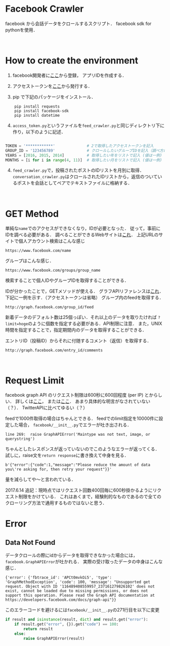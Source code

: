 # Facebook Crawler

facebook から会話データをクロールするスクリプト．
facebook sdk for pythonを使用．

<br>

# How to create the environment

1. facebook開発者に[ここ](https://developers.facebook.com/docs/apps/register)から登録，
   アプリIDを作成する．

2. アクセストークンを[ここ](https://developers.facebook.com/tools/accesstoken/)から発行する．

3. pip で下記のパッケージをインストール．

```
    pip install requests
    pip install facebook-sdk
    pip install datetime
```


4. `access_token.py`というファイルを`feed_crawler.py`と同じディレクトリ下に作り，以下のように記述．

```python

TOKEN = '************'              # 2で取得したアクセストークンを記入
GROUP_ID = '123456789'              # クロールしたいグループIDを記入（調べ方はGET Methodを参照）
YEARS = [2016, 2015, 2014]          # 取得したい年をリストで記入 (値は一例)
MONTHS = [i for i in range(4, 11)]  # 取得したい月をリストで記入 (値は一例)

```

4. `feed_crawler.py`で，投稿されたポストのIDリストを月別に取得．
`conversation_crawler.py`はクロールされたIDリストから，返信のついているポストを会話としてペアでテキストファイルに格納する．

<br>

# GET Method

単純な`name`でのアクセスができなくなり，IDが必要となった．
従って，事前にIDを調べる必要がある．
調べることができるWebサイトは[これ](https://lookup-id.com/)．
上記URLのサイトで個人アカウント検索はこんな感じ

    https://www.facebook.com/name

グループはこんな感じ．

    https://www.facebook.com/groups/group_name

検索することで個人IDやグループIDを取得することができる．


IDが分かったことで，GETメソッドが使える．
グラフAPIリファレンスは[これ](https://developers.facebook.com/docs/graph-api/reference)．
下記に一例を示す．（アクセストークンは省略）
グループ内のfeedを取得する．

    http://graph.facebook.com/group_id/feed

新着データのデフォルト数は25個っぽい．それ以上のデータを取りたければ
`?limit=hoge`のように個数を指定する必要がある．API制限に注意．
また，UNIX時間を指定することで，指定期間内のデータを取得することができる．

エントリID（投稿ID）からそれに付随するコメント（返信）を取得する．

    http://graph.facebook.com/entry_id/comments

<br>

# Request Limit

facebook graph API のリクエスト制限は600秒に600回程度 (per IP) とからしい．
詳しくは[ここ](https://developers.facebook.com/docs/marketing-api/api-rate-limiting)，
または[ここ](https://developers.facebook.com/docs/graph-api/advanced/rate-limiting)．
あまり具体的な明言がなされていない（？）．
TwitterAPIに比べてゆるい（？）

feedで1000件取得の場合はちゃんとできる．
feedでのlimit指定を10000件に設定した場合，
`facebook/__init__.py`でエラーが吐き出される．

    line 269:  raise GraphAPIError('Maintype was not text, image, or querystring')

ちゃんとしたレスポンスが返っていないのでこのようなエラーが返ってくる．
試しに，raise文を`return response`に書き換えて中身を見る．

    b'{"error":{"code":1,"message":"Please reduce the amount of data you\'re asking for, then retry your request"}}'

量を減らしてや〜と言われている．

2017.6.14 追記：現時点ではリクエスト回数400回毎に600秒掛かるようにリクエスト制限をかけている．
これはあくまで，経験則的なものであるので全てのクローリング方法で通用するものではないと思う．


# Error

## Data Not Found

データクロールの際にidからデータを取得できなかった場合には，`facebook.GraphAPIError`が吐かれる．
実際の受け取ったデータの中身はこんな感じ．

    {'error': {'fbtrace_id': 'APCt0mvkOi5', 'type': 'GraphMethodException', 'code': 100, 'message': "Unsupported get request. Object with ID '116489408559957_237161279826102' does not exist, cannot be loaded due to missing permissions, or does not support this operation. Please read the Graph API documentation at https://developers.facebook.com/docs/graph-api"}}


このエラーコードを避けるには`facebook/__init__.py`の271行目を以下に変更

```python
if result and isinstance(result, dict) and result.get("error"):
    if result.get("error", {}).get("code") == 100:
        return result
    else:
        raise GraphAPIError(result)
```